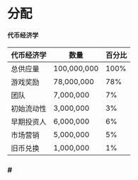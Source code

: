 # 分配

#### 代币经济学

| 代币经济学 | 数量 | 百分比 |
| --- | --- | --- |
| 总供应量 | 100,000,000 | 100% |
| 游戏奖励 | 78,000,000 | 78% |
| 团队 | 7,000,000 | 7% |
| 初始流动性 | 3,000,000 | 3% |
| 早期投资人 | 6,000,000 | 6% |
| 市场营销 | 5,000,000 | 5% |
| 旧币兑换 | 1,000,000 | 1% |

### \#



